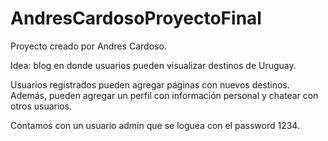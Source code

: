 # AndresCardosoProyectoFinal

Proyecto creado por Andres Cardoso.

Idea: blog en donde usuarios pueden visualizar destinos de Uruguay.

Usuarios registrados pueden agregar páginas con nuevos destinos. Además, pueden agregar un perfil con información personal y chatear con otros usuarios.

Contamos con un usuario admin que se loguea con el password 1234. 
